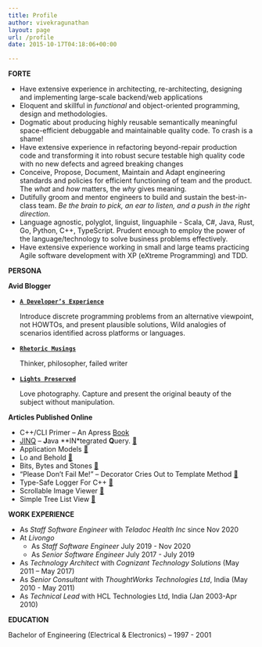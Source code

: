 ```yaml
---
title: Profile
author: vivekragunathan
layout: page
url: /profile
date: 2015-10-17T04:18:06+00:00

---
```

**FORTE**

  * Have extensive experience in architecting, re-architecting, designing and implementing large-scale backend/web applications
  * Eloquent and skillful in _functional_ and object-oriented programming, design and methodologies.
  * Dogmatic about producing highly reusable semantically meaningful space-efficient debuggable and maintainable quality code. To crash is a shame!
  * Have extensive experience in refactoring beyond-repair production code and transforming it into robust secure testable high quality code with no new defects and agreed breaking changes
  * Conceive, Propose, Document, Maintain and Adapt engineering standards and policies for efficient functioning of team and the product. The _what_ and _how_ matters, the _why_ gives meaning.
  * Dutifully groom and mentor engineers to build and sustain the best-in-class team. _Be the brain to pick, an ear to listen, and a push in the right direction_.
  * Language agnostic, polyglot, linguist, linguaphile - Scala, C#, Java, Rust, Go, Python, C++, TypeScript. Prudent enough to employ the power of the language/technology to solve business problems effectively.
  * Have extensive experience working in small and large teams practicing Agile software development with XP (eXtreme Programming) and TDD.

**PERSONA**

**Avid Blogger**

  - [**`A Developer’s Experience`**](https://blog.rhetoricalmusings.com)

    Introduce discrete programming problems from an alternative viewpoint, not HOWTOs, and present plausible solutions, Wild analogies of scenarios identified across platforms or languages.

  - [**`Rhetoric Musings`**](https://rhetoricalmusings.wordpress.com)

    Thinker, philosopher, failed writer

  - [**`Lights Preserved`**](https://lightspreserved.wordpress.com)

    Love photography. Capture and present the original beauty of the subject without manipulation.

**Articles Published Online**

  * C++/CLI Primer – An Apress [Book](https://www.amazon.com/dp/1484223667)
  * [JINQ](https://blog.rhetoricalmusings.com/jinq/) – **J**ava **IN*tegrated **Q**uery. [🔗](https://blog.rhetoricalmusings.com/mundane-vs-jinq-way/)
  * Application Models [🔗](https://www.linkedin.com/pulse/application-models-vivek-ragunathan)
  * Lo and Behold [🔗](https://www.linkedin.com/pulse/lo-behold-vivek-ragunathan)
  * Bits, Bytes and Stones [🔗](https://www.linkedin.com/pulse/bits-bytes-stones-vivek-ragunathan)
  * &#8220;Please Don’t Fail Me!&#8221; – Decorator Cries Out to Template Method [🔗](https://blog.rhetoricalmusings.com/mundane-vs-jinq-way/)
  * Type-Safe Logger For C++ [🔗](http://www.codeproject.com/Articles/35648/Type-Safe-Logger-For-C)
  * Scrollable Image Viewer [🔗](http://www.codeproject.com/Articles/35648/Type-Safe-Logger-For-C)
  * Simple Tree List View [🔗](http://www.codeproject.com/Articles/825741/A-Simple-Tree-List-View)

**WORK EXPERIENCE**

* As _Staff Software Engineer_ with _Teladoc Health Inc_ since Nov 2020
* At _Livongo_
  * As _Staff Software Engineer_ July 2019 - Nov 2020
  * As _Senior Software Engineer_ July 2017 - July 2019
* As _Technology Architect_ with _Cognizant Technology Solutions_ (May 2011 – May 2017)
* As _Senior Consultant_ with _ThoughtWorks Technologies Ltd_, India (May 2010 - May 2011)
* As _Technical Lead_ with HCL Technologies Ltd, India (Jan 2003-Apr 2010)

**EDUCATION**

Bachelor of Engineering (Electrical & Electronics) – 1997 - 2001
